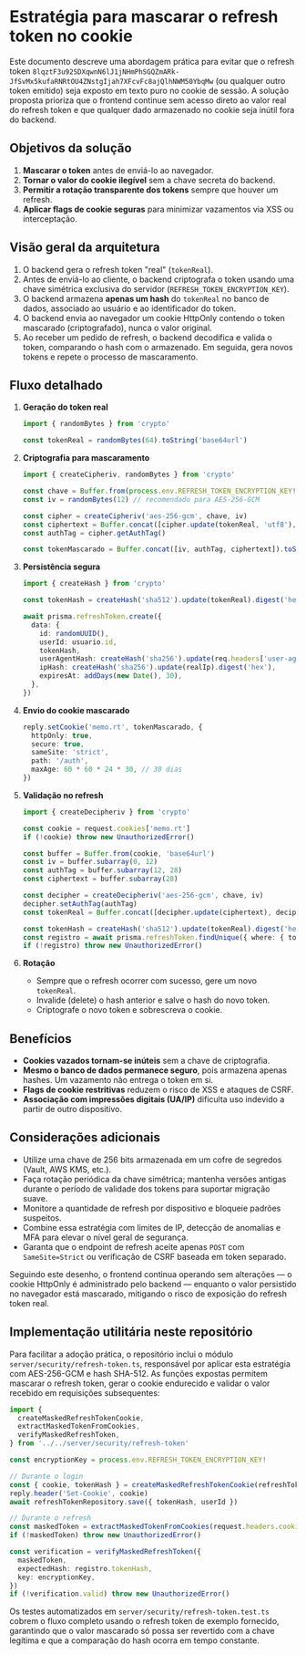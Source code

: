 # Estratégia para mascarar o refresh token no cookie

Este documento descreve uma abordagem prática para evitar que o refresh token `8lqztF3u92SDXqwnN6lJ1jNHmPhSGQZmARk-JfSvMx5kufaRNRtOU4ZNstgIjah7XFcvFc8ajQlhNWM50YbqMw` (ou qualquer outro token emitido) seja exposto em texto puro no cookie de sessão. A solução proposta prioriza que o frontend continue sem acesso direto ao valor real do refresh token e que qualquer dado armazenado no cookie seja inútil fora do backend.

## Objetivos da solução

1. **Mascarar o token** antes de enviá-lo ao navegador.
2. **Tornar o valor do cookie ilegível** sem a chave secreta do backend.
3. **Permitir a rotação transparente dos tokens** sempre que houver um refresh.
4. **Aplicar flags de cookie seguras** para minimizar vazamentos via XSS ou interceptação.

## Visão geral da arquitetura

1. O backend gera o refresh token "real" (`tokenReal`).
2. Antes de enviá-lo ao cliente, o backend criptografa o token usando uma chave simétrica exclusiva do servidor (`REFRESH_TOKEN_ENCRYPTION_KEY`).
3. O backend armazena **apenas um hash** do `tokenReal` no banco de dados, associado ao usuário e ao identificador do token.
4. O backend envia ao navegador um cookie HttpOnly contendo o token mascarado (criptografado), nunca o valor original.
5. Ao receber um pedido de refresh, o backend decodifica e valida o token, comparando o hash com o armazenado. Em seguida, gera novos tokens e repete o processo de mascaramento.

## Fluxo detalhado

1. **Geração do token real**
   ```ts
   import { randomBytes } from 'crypto'

   const tokenReal = randomBytes(64).toString('base64url')
   ```

2. **Criptografia para mascaramento**
   ```ts
   import { createCipheriv, randomBytes } from 'crypto'

   const chave = Buffer.from(process.env.REFRESH_TOKEN_ENCRYPTION_KEY!, 'hex') // 32 bytes
   const iv = randomBytes(12) // recomendado para AES-256-GCM

   const cipher = createCipheriv('aes-256-gcm', chave, iv)
   const ciphertext = Buffer.concat([cipher.update(tokenReal, 'utf8'), cipher.final()])
   const authTag = cipher.getAuthTag()

   const tokenMascarado = Buffer.concat([iv, authTag, ciphertext]).toString('base64url')
   ```

3. **Persistência segura**
   ```ts
   import { createHash } from 'crypto'

   const tokenHash = createHash('sha512').update(tokenReal).digest('hex')

   await prisma.refreshToken.create({
     data: {
       id: randomUUID(),
       userId: usuario.id,
       tokenHash,
       userAgentHash: createHash('sha256').update(req.headers['user-agent'] ?? '').digest('hex'),
       ipHash: createHash('sha256').update(realIp).digest('hex'),
       expiresAt: addDays(new Date(), 30),
     },
   })
   ```

4. **Envio do cookie mascarado**
   ```ts
   reply.setCookie('memo.rt', tokenMascarado, {
     httpOnly: true,
     secure: true,
     sameSite: 'strict',
     path: '/auth',
     maxAge: 60 * 60 * 24 * 30, // 30 dias
   })
   ```

5. **Validação no refresh**
   ```ts
   import { createDecipheriv } from 'crypto'

   const cookie = request.cookies['memo.rt']
   if (!cookie) throw new UnauthorizedError()

   const buffer = Buffer.from(cookie, 'base64url')
   const iv = buffer.subarray(0, 12)
   const authTag = buffer.subarray(12, 28)
   const ciphertext = buffer.subarray(28)

   const decipher = createDecipheriv('aes-256-gcm', chave, iv)
   decipher.setAuthTag(authTag)
   const tokenReal = Buffer.concat([decipher.update(ciphertext), decipher.final()]).toString('utf8')

   const tokenHash = createHash('sha512').update(tokenReal).digest('hex')
   const registro = await prisma.refreshToken.findUnique({ where: { tokenHash } })
   if (!registro) throw new UnauthorizedError()
   ```

6. **Rotação**
   - Sempre que o refresh ocorrer com sucesso, gere um novo `tokenReal`.
   - Invalide (delete) o hash anterior e salve o hash do novo token.
   - Criptografe o novo token e sobrescreva o cookie.

## Benefícios

- **Cookies vazados tornam-se inúteis** sem a chave de criptografia.
- **Mesmo o banco de dados permanece seguro**, pois armazena apenas hashes. Um vazamento não entrega o token em si.
- **Flags de cookie restritivas** reduzem o risco de XSS e ataques de CSRF.
- **Associação com impressões digitais (UA/IP)** dificulta uso indevido a partir de outro dispositivo.

## Considerações adicionais

- Utilize uma chave de 256 bits armazenada em um cofre de segredos (Vault, AWS KMS, etc.).
- Faça rotação periódica da chave simétrica; mantenha versões antigas durante o período de validade dos tokens para suportar migração suave.
- Monitore a quantidade de refresh por dispositivo e bloqueie padrões suspeitos.
- Combine essa estratégia com limites de IP, detecção de anomalias e MFA para elevar o nível geral de segurança.
- Garanta que o endpoint de refresh aceite apenas `POST` com `SameSite=Strict` ou verificação de CSRF baseada em token separado.

Seguindo este desenho, o frontend continua operando sem alterações — o cookie HttpOnly é administrado pelo backend — enquanto o valor persistido no navegador está mascarado, mitigando o risco de exposição do refresh token real.

## Implementação utilitária neste repositório

Para facilitar a adoção prática, o repositório inclui o módulo `server/security/refresh-token.ts`, responsável por aplicar esta estratégia com AES-256-GCM e hash SHA-512. As funções expostas permitem mascarar o refresh token, gerar o cookie endurecido e validar o valor recebido em requisições subsequentes:

```ts
import {
  createMaskedRefreshTokenCookie,
  extractMaskedTokenFromCookies,
  verifyMaskedRefreshToken,
} from '../../server/security/refresh-token'

const encryptionKey = process.env.REFRESH_TOKEN_ENCRYPTION_KEY!

// Durante o login
const { cookie, tokenHash } = createMaskedRefreshTokenCookie(refreshTokenGerado, encryptionKey)
reply.header('Set-Cookie', cookie)
await refreshTokenRepository.save({ tokenHash, userId })

// Durante o refresh
const maskedToken = extractMaskedTokenFromCookies(request.headers.cookie)
if (!maskedToken) throw new UnauthorizedError()

const verification = verifyMaskedRefreshToken({
  maskedToken,
  expectedHash: registro.tokenHash,
  key: encryptionKey,
})
if (!verification.valid) throw new UnauthorizedError()
```

Os testes automatizados em `server/security/refresh-token.test.ts` cobrem o fluxo completo usando o refresh token de exemplo fornecido, garantindo que o valor mascarado só possa ser revertido com a chave legítima e que a comparação do hash ocorra em tempo constante.

